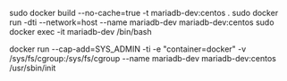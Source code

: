 sudo docker build --no-cache=true -t mariadb-dev:centos .
sudo docker run -dti --network=host --name mariadb-dev mariadb-dev:centos
sudo docker exec -it mariadb-dev /bin/bash


docker run --cap-add=SYS_ADMIN -ti -e "container=docker" -v /sys/fs/cgroup:/sys/fs/cgroup --name mariadb-dev mariadb-dev:centos /usr/sbin/init
